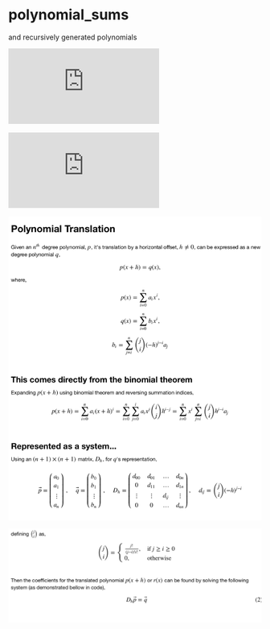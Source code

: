 # polynomial_sums
and recursively generated polynomials

![Kinda Divided Differences](https://github.com/browlm13/polynomial_sums/blob/master/Polynomial_Translation.pdf)


[comment]: < ![Kinda Divided Differences](https://github.com/browlm13/polynomial_sums/blob/master/Screen%20Shot%202019-01-21%20at%2010.19.32%20PM.png)>

![Kinda Divided Differences](https://github.com/browlm13/polynomial_sums/blob/master/recursive_polynomial_construction.pdf)

  
  ![Kinda Divided Differences](https://github.com/browlm13/polynomial_sums/blob/master/Screen%20Shot%202019-01-23%20at%202.03.06%20AM.png)
  
   ![Kinda Divided Differences](https://github.com/browlm13/polynomial_sums/blob/master/Screen%20Shot%202019-01-23%20at%202.03.17%20AM.png)
